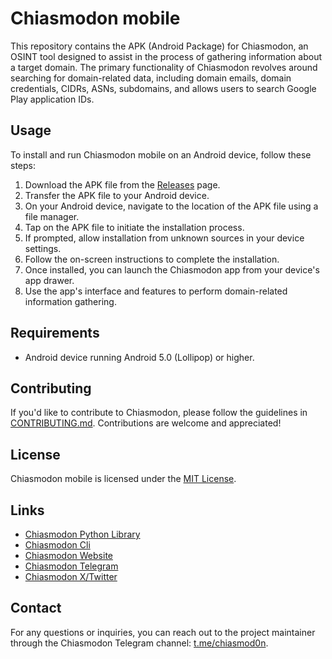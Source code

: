 # Chiasmodon mobile

This repository contains the APK (Android Package) for Chiasmodon, an OSINT tool designed to assist in the process of gathering information about a target domain. The primary functionality of Chiasmodon revolves around searching for domain-related data, including domain emails, domain credentials, CIDRs, ASNs, subdomains, and allows users to search Google Play application IDs.

## Usage

To install and run Chiasmodon mobile on an Android device, follow these steps:

1. Download the APK file from the [Releases](https://github.com/chiasmod0n/chiasmodon-mobile/releases) page.
2. Transfer the APK file to your Android device.
3. On your Android device, navigate to the location of the APK file using a file manager.
4. Tap on the APK file to initiate the installation process.
5. If prompted, allow installation from unknown sources in your device settings.
6. Follow the on-screen instructions to complete the installation.
7. Once installed, you can launch the Chiasmodon app from your device's app drawer.
8. Use the app's interface and features to perform domain-related information gathering.

## Requirements

- Android device running Android 5.0 (Lollipop) or higher.

## Contributing

If you'd like to contribute to Chiasmodon, please follow the guidelines in [CONTRIBUTING.md](CONTRIBUTING.md). Contributions are welcome and appreciated!

## License

Chiasmodon mobile is licensed under the [MIT License](LICENSE).

## Links

- [Chiasmodon Python Library](https://pypi.org/project/chiasmodon)
- [Chiasmodon Cli](https://github.com/chiasmod0n/chiasmodon)
- [Chiasmodon Website](https://chiasmodon.club)
- [Chiasmodon Telegram](https://t.me/chiasmod0n)
- [Chiasmodon X/Twitter](https://x.com/chiasmod0n)

## Contact

For any questions or inquiries, you can reach out to the project maintainer through the Chiasmodon Telegram channel: [t.me/chiasmod0n](https://t.me/chiasmod0n).